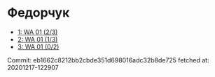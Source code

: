 # Федорчук
- [1: WA 01 (2/3)](1.md)
- [2: WA 01 (1/3)](2.md)
- [3: WA 01 (0/2)](3.md)

Commit: eb1662c8212bb2cbde351d698016adc32b8de725
 fetched at: 20201217-122907
